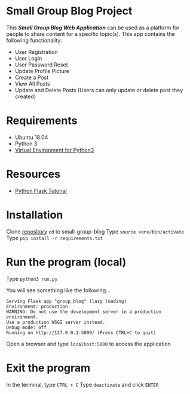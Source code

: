 # Small Group Blog Project

This _**Small Group Blog Web Application**_ can be used as a platform for people to share content for a specific topic(s).  This app contains the following functionality:

* User Registration
* User Login
* User Password Reset
* Update Profile Picture
* Create a Post
* View All Posts
* Update and Delete Posts (Users can only update or delete post they created)


# Requirements
* Ubuntu 18.04
* Python 3
* [Virtual Environment for Python3](https://docs.python.org/3/library/venv.html)


# Resources

* [Python Flask Tutorial](https://www.youtube.com/watch?v=MwZwr5Tvyxo&list=PL-osiE80TeTs4UjLw5MM6OjgkjFeUxCYH&index=1)


# Installation

Clone [repository](https://github.com/MKing301/small-group-blog.git)
`cd` to small-group-blog
Type `source venv/bin/activate`
Type `pip install -r requirements.txt`

# Run the program (local)

Type `python3 run.py`

You will see something like the following...

```
Serving Flask app "group_blog" (lazy loading)
Environment: production
WARNING: Do not use the development server in a production environment.
Use a production WSGI server instead.
Debug mode: off
Running on http://127.0.0.1:5000/ (Press CTRL+C to quit)
```

Open a browser and type `localhost:5000` to access the application

# Exit the program

In the terminal, type `CTRL + C`
Type `deactivate` and click `ENTER`
